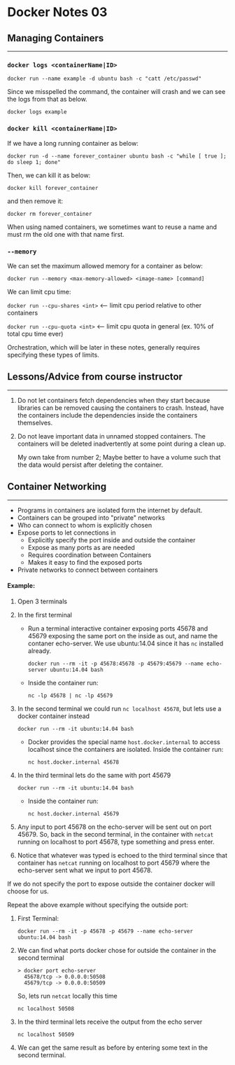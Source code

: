 # Docker Notes 03

## Managing Containers

---

### `docker logs <containerName|ID>`

`docker run --name example -d ubuntu bash -c "catt /etc/passwd"`

Since we misspelled the command, the container will crash and we can see the logs from that as below.

`docker logs example`

### `docker kill <containerName|ID>`

If we have a long running container as below:

`docker run -d --name forever_container ubuntu bash -c "while [ true ]; do sleep 1; done"`

Then, we can kill it as below:

`docker kill forever_container`

and then remove it:

`docker rm forever_container`

When using named containers, we sometimes want to reuse a name and must rm the old one with that
name first.

### `--memory`

We can set the maximum allowed memory for a container as below:

`docker run --memory <max-memory-allowed> <image-name> [command]`

We can limit cpu time:

`docker run --cpu-shares <int>` <-- limit cpu period relative to other containers

`docker run --cpu-quota <int>` <-- limit cpu quota in general (ex. 10% of total cpu time ever)

Orchestration, which will be later in these notes, generally requires specifying these types of limits.

## Lessons/Advice from course instructor

---

1. Do not let containers fetch dependencies when they start because libraries can be removed
   causing the containers to crash. Instead, have the containers include the dependencies inside
   the containers themselves.

2. Do not leave important data in unnamed stopped containers. The containers will be deleted
   inadvertently at some point during a clean up.

   My own take from number 2; Maybe better to have a volume such that the data would persist after
   deleting the container.

## Container Networking

---

* Programs in containers are isolated form the internet by default.
* Containers can be grouped into "private" networks
* Who can connect to whom is explicitly chosen
* Expose ports to let connections in
  - Explicitly specify the port inside and outside the container
  - Expose as many ports as are needed
  - Requires coordination between Containers
  - Makes it easy to find the exposed ports
* Private networks to connect between containers

#### Example:

1. Open 3 terminals
2. In the first terminal
   - Run a terminal interactive container exposing ports 45678 and 45679 exposing the same port
     on the inside as out, and name the contaner echo-server. We use ubuntu:14.04 since it has
     `nc` installed already.

      `docker run --rm -it -p 45678:45678 -p 45679:45679 --name echo-server ubuntu:14.04 bash`

   - Inside the container run:

     `nc -lp 45678 | nc -lp 45679`
3. In the second terminal we could run `nc localhost 45678`, but lets use a docker container instead

    `docker run --rm -it ubuntu:14.04 bash`

    - Docker provides the special name `host.docker.internal` to access localhost since the containers
      are isolated. Inside the container run:

      `nc host.docker.internal 45678`

4. In the third terminal lets do the same with port 45679

    `docker run --rm -it ubuntu:14.04 bash`

    - Inside the container run:

      `nc host.docker.internal 45679`

5. Any input to port 45678 on the echo-server will be sent out on port 45679. So, back in the
   second terminal, in the container with `netcat` running on localhost to port 45678, type
   something and press enter.

6. Notice that whatever was typed is echoed to the third terminal since that container has
   `netcat` running on localhost to port 45679 where the echo-server sent what we input to
   port 45678.

If we do not specify the port to expose outside the container docker will choose for us.

Repeat the above example without specifying the outside port:

1. First Terminal:

   `docker run --rm -it -p 45678 -p 45679 --name echo-server ubuntu:14.04 bash`

2. We can find what ports docker chose for outside the container in the second terminal
   ```
   > docker port echo-server
     45678/tcp -> 0.0.0.0:50508
     45679/tcp -> 0.0.0.0:50509
   ```

   So, lets run `netcat` locally this time

   `nc localhost 50508`

3. In the third terminal lets receive the output from the echo server

   `nc localhost 50509`

4. We can get the same result as before by entering some text in the second terminal.


